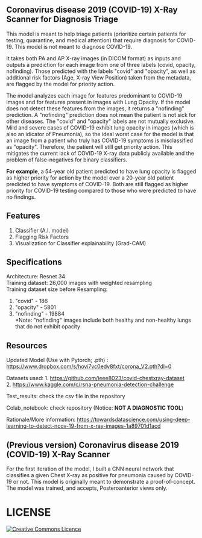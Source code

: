 ## Coronavirus disease 2019 (COVID-19) X-Ray Scanner for Diagnosis Triage
This model is meant to help triage patients (prioritize certain patients for testing, quarantine, and medical attention)
that require diagnosis for COVID-19. This model is not meant to diagnose COVID-19.

It takes both PA and AP X-ray images (in DICOM format) as inputs and outputs a prediction for each image from one
of three labels (covid, opacity, nofinding). Those predicted with the labels "covid" and "opacity", as well as additional risk factors (Age, X-ray View Position) taken from the metadata, are flagged by the model for priority action.

The model analyzes each image for features predominant to COVID-19 images and for features present in images with Lung Opacity. If the model does not detect these features from the images, it returns a "nofinding" prediction. A "nofinding" prediction does not mean the patient is not sick for other diseases. The "covid" and "opacity" labels are not mutually exclusive. Mild and severe cases of COVID-19 exhibit lung opacity in images (which is also an idicator of Pneumonia), so the ideal worst case for the model is that an image from a patient who truly has COVID-19 symptoms is misclassified as "opacity". Therefore, the patient will still get priority action. This mitigates the current lack of COVID-19 X-ray data publicly available and the problem of false-negatives for binary classifiers.

**For example**, a 54-year old patient predicted to have lung opacity is flagged as higher priority for action by the model over a 20-year old patient predicted to have symptoms of COVID-19. Both are still flagged as higher priority for COVID-19 testing compared to those who were predicted to have no findings.

## Features
1. Classifier (A.I. model) <br/>
2. Flagging Risk Factors <br/> 
3. Visualization for Classifier explainability (Grad-CAM) <br/>

## Specifications
Architecture: Resnet 34 <br/>
Training dataset: 26,000 images with weighted resampling <br/>
Training dataset size before Resampling: <br/>
1. "covid" - 186 <br/>
2. "opacity" - 5801 <br/>
3. "nofinding" - 19884 <br/>
*Note: "nofinding" images include both healthy and non-healthy lungs that do not exhibit opacity

## Resources
Updated Model (Use with Pytorch; .pth) : https://www.dropbox.com/s/hovi7vc0edv8fxt/corona_V2.pth?dl=0 <br/>

Datasets used: 1. https://github.com/ieee8023/covid-chestxray-dataset <br/>
               2. https://www.kaggle.com/c/rsna-pneumonia-detection-challenge <br/>

Test_results: check the csv file in the repository <br/>

Colab_notebook: check repository (Notice: <strong>NOT A DIAGNOSTIC TOOL</strong>) <br/>

Rationale/More information: https://towardsdatascience.com/using-deep-learning-to-detect-ncov-19-from-x-ray-images-1a89701d1acd<br/>

## (Previous version) Coronavirus disease 2019 (COVID-19) X-Ray Scanner 
For the first iteration of the model, I built a CNN neural network that classifies a given Chest X-ray as positive for pneumonia caused by COVID-19 or not. This model is originally meant to demonstrate a proof-of-concept. The model was trained, and accepts, Posteroanterior views only. 

# LICENSE
<a rel="license" href="https://opensource.org/licenses/MIT"><img alt="Creative Commons Licence" style="border-width:0" src="https://upload.wikimedia.org/wikipedia/commons/thumb/0/0c/MIT_logo.svg/220px-MIT_logo.svg.png" /></a>
